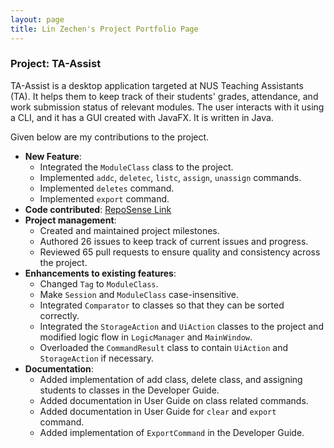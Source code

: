 ```yaml
---
layout: page
title: Lin Zechen's Project Portfolio Page
---
```


### Project: TA-Assist

TA-Assist is a desktop application targeted at NUS Teaching Assistants (TA). It helps them to keep track of their students' grades, attendance, and work submission status of relevant modules.
The user interacts with it using a CLI, and it has a GUI created with JavaFX. It is written in Java.

Given below are my contributions to the project.

* **New Feature**:
  * Integrated the `ModuleClass` class to the project.
  * Implemented `addc`, `deletec`, `listc`, `assign`, `unassign` commands.
  * Implemented `deletes` command.
  * Implemented `export` command.
* **Code contributed**: [RepoSense Link](https://nus-cs2103-ay2223s1.github.io/tp-dashboard/?search=Bubbl3T&breakdown=true&sort=groupTitle&sortWithin=title&since=2022-09-16&timeframe=commit&mergegroup=&groupSelect=groupByRepos&checkedFileTypes=docs~functional-code~test-code~other)
* **Project management**:
  * Created and maintained project milestones.
  * Authored 26 issues to keep track of current issues and progress.
  * Reviewed 65 pull requests to ensure quality and consistency across the project.
* **Enhancements to existing features**:
  * Changed `Tag` to `ModuleClass`.
  * Make `Session` and `ModuleClass` case-insensitive.
  * Integrated `Comparator` to classes so that they can be sorted correctly.
  * Integrated the `StorageAction` and `UiAction` classes to the project and modified logic flow in `LogicManager` and `MainWindow`.
  * Overloaded the `CommandResult` class to contain `UiAction` and `StorageAction` if necessary.
* **Documentation**:
  * Added implementation of add class, delete class, and assigning students to classes in the Developer Guide.
  * Added documentation in User Guide on class related commands.
  * Added documentation in User Guide for `clear` and `export ` command.
  * Added implementation of `ExportCommand` in the Developer Guide.

